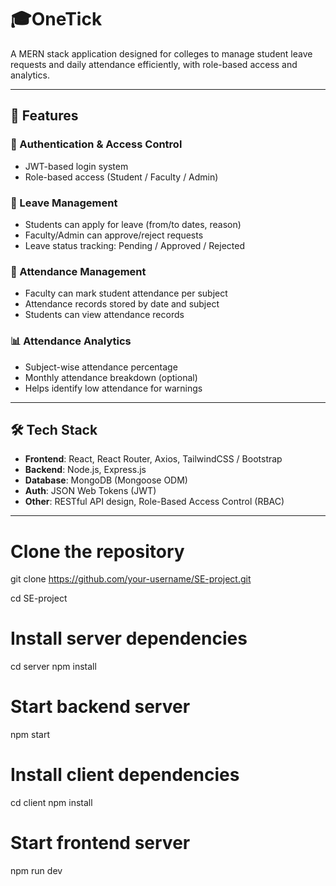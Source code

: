 # 🎓OneTick

A MERN stack application designed for colleges to manage student leave requests and daily attendance efficiently, with role-based access and analytics.

---

## 📌 Features

### 🔐 Authentication & Access Control
- JWT-based login system
- Role-based access (Student / Faculty / Admin)

### 📄 Leave Management
- Students can apply for leave (from/to dates, reason)
- Faculty/Admin can approve/reject requests
- Leave status tracking: Pending / Approved / Rejected

### 📅 Attendance Management
- Faculty can mark student attendance per subject
- Attendance records stored by date and subject
- Students can view attendance records

### 📊 Attendance Analytics
- Subject-wise attendance percentage
- Monthly attendance breakdown (optional)
- Helps identify low attendance for warnings

---

## 🛠️ Tech Stack

- **Frontend**: React, React Router, Axios, TailwindCSS / Bootstrap
- **Backend**: Node.js, Express.js
- **Database**: MongoDB (Mongoose ODM)
- **Auth**: JSON Web Tokens (JWT)
- **Other**: RESTful API design, Role-Based Access Control (RBAC)

---

# Clone the repository
git clone https://github.com/your-username/SE-project.git

cd SE-project

# Install server dependencies
cd server
npm install

# Start backend server
npm start

# Install client dependencies
cd client
npm install

# Start frontend server
npm run dev

